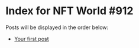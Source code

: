 # Index for NFT World #912
Posts will be displayed in the order below:

- [Your first post](./001-first.md)

